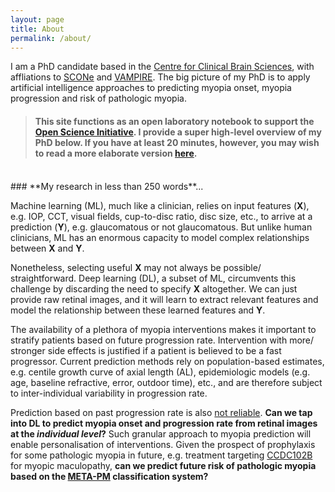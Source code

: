 ```yaml
---
layout: page
title: About
permalink: /about/
---
```


I am a PhD candidate based in the [Centre for Clinical Brain Sciences](https://www.ed.ac.uk/clinical-brain-sciences), with affliations to [SCONe](https://www.ed.ac.uk/clinical-sciences/ophthalmology/scone/about-scone) and [VAMPIRE](https://vampire.computing.dundee.ac.uk). The big picture of my PhD 
is to apply artificial intelligence approaches to predicting myopia onset, myopia progression and risk of pathologic myopia. 

> #### This site functions as an open laboratory notebook to support the [Open Science Initiative](https://en.wikipedia.org/wiki/Open_science). I provide a super high-level overview of my PhD below. If you have at least 20 minutes, however, you may wish to read a more elaborate version [here](https://github.com/fyii200/fyii200.github.io).

<br/>
### **My research in less than 250 words**...

Machine learning (ML), much like a clinician, relies on input features (**X**), e.g. IOP, CCT, visual fields, cup-to-disc ratio, disc size, etc., to arrive at a prediction (**Y**), e.g. glaucomatous or not glaucomatous. But unlike human clinicians, ML has an enormous capacity to model complex relationships between **X** and **Y**.

Nonetheless, selecting useful **X** may not always be possible/ straightforward. Deep learning (DL), a subset of ML, circumvents this challenge by discarding the need to specify **X** altogether. We can just provide raw retinal images, and it will learn to extract relevant features and model the relationship between these learned features and **Y**.

The availability of a plethora of myopia interventions makes it important to stratify patients based on future progression rate. Intervention with more/ stronger side effects is justified if a patient is believed to be a fast progressor. Current prediction methods rely on population-based estimates, e.g. centile growth curve of axial length (AL), epidemiologic models (e.g. age, baseline refractive, error, outdoor time), etc., and are therefore subject to inter-individual variability in progression rate.

Prediction based on past progression rate is also [not reliable](https://iovs.arvojournals.org/article.aspx?articleid=2769467). **Can we tap into DL to predict myopia onset and progression rate from retinal images at the *individual level*?** Such granular approach to myopia prediction will enable personalisation of interventions. Given the prospect of prophylaxis for some pathologic myopia in future, e.g. treatment targeting [CCDC102B](https://www.nature.com/articles/s41467-018-03649-3) for myopic maculopathy, **can we predict future risk of pathologic myopia based on the [META-PM](https://pubmed.ncbi.nlm.nih.gov/25634530/) classification system?**

<!-- ### **geeks**
  
- Myopia (short-sightedness) usually happens because the eyeball is longer than normal. This   has deleterious effects on the integrity of the posterior structures of the eye. Thus, myopia predisposes individuals to sight-threatening diseases like retinal detachment (light-sensitive layer of the eye detaches from its nutrient source), myopic maculopathy (damage to the central part of the eye responsible for sharp vision). <br/> <br/>
Interventions that aim to slow myopia progression has become available in recent years. Most of them have been shown to be effective in clinical trials, but they have different safety profiles. Ideally, one wants to match stronger interventions to patients who are **likely** to experience rapid progression in future. <br/> <br/>
However, current methods of prediction are based on population-based estimates, e.g. younger sub-population with higher baseline myopia is more likely to experience fast progression. They are, therefore, subject to inter-individual variability in progression rate. Furthermore, some clinicians rely heavily on past progression rate, which is [not a reliable](https://iovs.arvojournals.org/article.aspx?articleid=2769467) single predictive factor. <br/> <br/>
Many features of myopia are visible from retinal (back of the eye) images. The retina is also implicated as the starting point in the cascade of biochemical events that cause myopia. **Can we tap into the high represention power of deep learning to make *individualised* prediction of myopia development (if not already short-sighted) or future progression rate (already short-sighted) from retinal images?** <br/> <br/>
Given the prospect of [novel preventive treatments](https://www.nature.com/articles/s41467-018-03649-3) for the development of certain myopic complications, **can we also predict the risk of future myopic complications from retinal images?** -->




